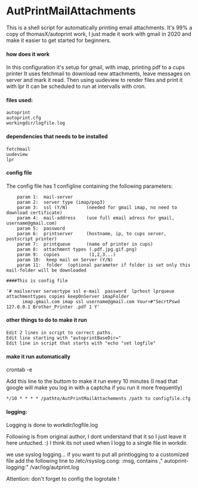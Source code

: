 # AutPrintMailAttachments 



This is a shell script for automatically printing email attachments.
It's 99% a copy of thomasX/autoprint work, I just made it work with gmail in 2020 and make it easier to get started for beginners.




#### how does it work
In this configuration it's setup for gmail, with imap, printing pdf to a cups printer
It uses fetchmail to download new attachments, leave messages on server and mark it read. 
Then using uudeview to render files and print it with lpr
It can be scheduled to run at intervalls with cron.


#### files used:
```
autoprint
autoprint.cfg
workingdir/logfile.log
```


 
#### dependencies that needs to be installed
 ```
 fetchmail
 uudeview
 lpr
 ```
          
       
#### config file

The config file has 1 configline containing the following parameters:         
```
    param 1:  mail-server 
    param 2:  server type (imap/pop3)
    param 3:  ssl (Y/N)       (needed for gmail imap, no need to download certificate)    
    param 4:  mail-address    (use full email adress for gmail, username@gmail.com)
    param 5:  password         
    param 6:  printserver     (hostname, ip, to cups server, postscript printer)
    param 7:  printqueue      (name of printer in cups)   
    param 8:  attachment types (.pdf.jpg.gif.png)         
    param 9:  copies           (1,2,3...)                           
    param 10:  keep mail on Server (Y/N)                  
    param 11:  folder  (optional parameter if folder is set only this mail-folder will be downloaded  
 ```
 
    ####This is config file
 ```
 '# mailserver servertype ssl e-mail  password  lprhost lprqueue attachmenttypes copies keepOnServer imapFolder    
       imap.gmail.com imap ssl username@gmail.com Your¤#"SecrtPswd 127.0.0.1 Brother_Printer .pdf 1 Y'
  ```
    

#### other things to do to make it run
```
Edit 2 lines in script to correct paths.
Edit line starting with "autoprintBaseDir="
Edit line in script that starts with "echo "set logfile"
```

#### make it run automatically
crontab -e

Add this line to the buttom to make it run every 10 minutes (I read that google will make you log in with a captcha if you run it more frequently)
```
*/10 * * * * /pathto/AutPrintMailAttachements /path to configfile.cfg
```


#### logging:    
    
   Logging is done to workdir/logfile.log
    
 Following is from original author, I dont understand that it so I just leave it here untuched. :)
 I think its not used when I logg to a single file in workdir.
 
we use syslog logging... if you want to put all printlogging to a customized file add the following line to /etc/rsyslog.cong:
:msg, contains ," autoprint-logging:"  /var/log/autprint.log

Attention: don't forget to config the logrotate ! 

   
   

